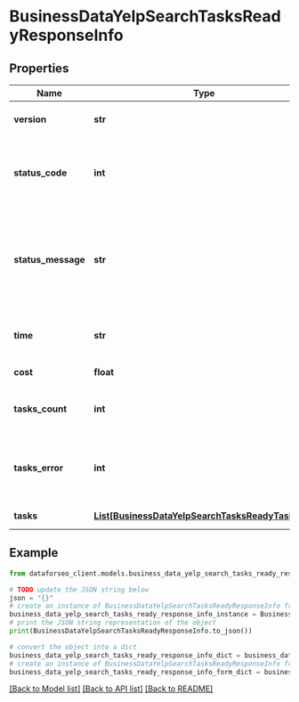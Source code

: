 # BusinessDataYelpSearchTasksReadyResponseInfo


## Properties

Name | Type | Description | Notes
------------ | ------------- | ------------- | -------------
**version** | **str** | the current version of the API | [optional] 
**status_code** | **int** | general status code you can find the full list of the response codes here | [optional] 
**status_message** | **str** | general informational message you can find the full list of general informational messages here | [optional] 
**time** | **str** | total execution time, seconds | [optional] 
**cost** | **float** | total tasks cost, USD | [optional] 
**tasks_count** | **int** | the number of tasks in the tasks array | [optional] 
**tasks_error** | **int** | the number of tasks in the tasks array returned with an error | [optional] 
**tasks** | [**List[BusinessDataYelpSearchTasksReadyTaskInfo]**](BusinessDataYelpSearchTasksReadyTaskInfo.md) | array of tasks | [optional] 

## Example

```python
from dataforseo_client.models.business_data_yelp_search_tasks_ready_response_info import BusinessDataYelpSearchTasksReadyResponseInfo

# TODO update the JSON string below
json = "{}"
# create an instance of BusinessDataYelpSearchTasksReadyResponseInfo from a JSON string
business_data_yelp_search_tasks_ready_response_info_instance = BusinessDataYelpSearchTasksReadyResponseInfo.from_json(json)
# print the JSON string representation of the object
print(BusinessDataYelpSearchTasksReadyResponseInfo.to_json())

# convert the object into a dict
business_data_yelp_search_tasks_ready_response_info_dict = business_data_yelp_search_tasks_ready_response_info_instance.to_dict()
# create an instance of BusinessDataYelpSearchTasksReadyResponseInfo from a dict
business_data_yelp_search_tasks_ready_response_info_form_dict = business_data_yelp_search_tasks_ready_response_info.from_dict(business_data_yelp_search_tasks_ready_response_info_dict)
```
[[Back to Model list]](../README.md#documentation-for-models) [[Back to API list]](../README.md#documentation-for-api-endpoints) [[Back to README]](../README.md)


